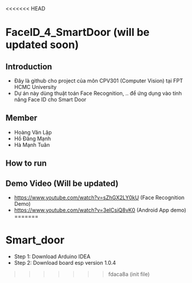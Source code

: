 <<<<<<< HEAD
# FaceID_4_SmartDoor (will be updated soon)

## Introduction
- Đây là github cho project của môn CPV301 (Computer Vision) tại FPT HCMC University
- Dự án này dùng thuật toán Face Recognition, .. để ứng dụng vào tính năng Face ID cho Smart Door
## Member
- Hoàng Văn Lập
- Hồ Đăng Mạnh
- Hà Mạnh Tuân
## How to run


## Demo Video (Will be updated)
- https://www.youtube.com/watch?v=sZhGX2LY0kU (Face Recognition Demo)
- https://www.youtube.com/watch?v=3elCsiQ8vK0 (Android App demo)
=======
# Smart_door

- Step 1: Download Arduino IDEA
- Step 2: Download board esp version 1.0.4
>>>>>>> fdaca8a (init file)
